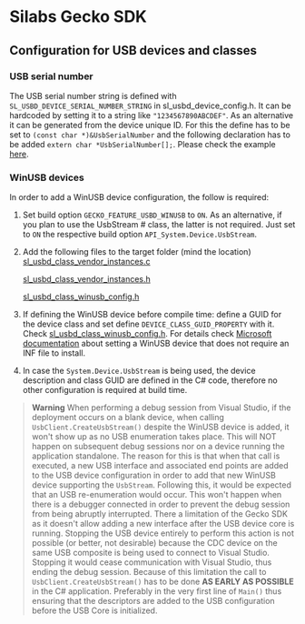 # Silabs Gecko SDK

## Configuration for USB devices and classes

### USB serial number

The USB serial number string is defined with `SL_USBD_DEVICE_SERIAL_NUMBER_STRING` in sl_usbd_device_config.h.
It can be hardcoded by setting it to a string like `"1234567890ABCDEF"`.
As an alternative it can be generated from the device unique ID. For this the define has to be set to `(const char *)&UsbSerialNumber` and the following declaration has to be added `extern char *UsbSerialNumber[];`. Please check the example [here](SL_STK3701A/config/sl_usbd_device_config.h).

### WinUSB devices

In order to add a WinUSB device configuration, the follow is required:

1. Set build option `GECKO_FEATURE_USBD_WINUSB` to `ON`. As an alternative, if you plan to use the UsbStream # class, the latter is not required. Just set to `ON` the respective build option `API_System.Device.UsbStream`.

1. Add the following files to the target folder (mind the location)
    [sl_usbd_class_vendor_instances.c](SL_STK3701A/autogen/sl_usbd_class_vendor_instances.c)

    [sl_usbd_class_vendor_instances.h](SL_STK3701A/autogen/sl_usbd_class_vendor_instances.h)

    [sl_usbd_class_winusb_config.h](SL_STK3701A/config/sl_usbd_class_winusb_config.h)

1. If defining the WinUSB device before compile time: define a GUID for the device class and set define `DEVICE_CLASS_GUID_PROPERTY` with it. Check [sl_usbd_class_winusb_config.h](SL_STK3701A/config/sl_usbd_class_winusb_config.h).
For details check [Microsoft documentation](https://learn.microsoft.com/en-us/windows-hardware/drivers/usbcon/automatic-installation-of-winusb#registering-a-device-interface-guid) about setting a WinUSB device that does not require an INF file to install.

1. In case the `System.Device.UsbStream` is being used, the device description and class GUID are defined in the C# code, therefore no other configuration is required at build time.

> **Warning** When performing a debug session from Visual Studio, if the deployment occurs on a blank device, when calling `UsbClient.CreateUsbStream()` despite the WinUSB device is added, it won't show up as no USB enumeration takes place. This will NOT happen on subsequent debug sessions nor on a device running the application standalone. The reason for this is that when that call is executed, a new USB interface and associated end points are added to the USB device configuration in order to add that new WinUSB device supporting the `UsbStream`. Following this, it would be expected that an USB re-enumeration would occur. This won't happen when there is a debugger connected in order to prevent the debug session from being abruptly interrupted.
There a limitation of the Gecko SDK as it doesn't allow adding a new interface after the USB device core is running. Stopping the USB device entirely to perform this action is not possible (or better, not desirable) because the CDC device on the same USB composite is being used to connect to Visual Studio. Stopping it would cease communication with Visual Studio, thus ending the debug session.
Because of this limitation the call to `UsbClient.CreateUsbStream()` has to be done **AS EARLY AS POSSIBLE** in the C# application. Preferably in the very first line of `Main()` thus ensuring that the descriptors are added to the USB configuration before the USB Core is initialized.

